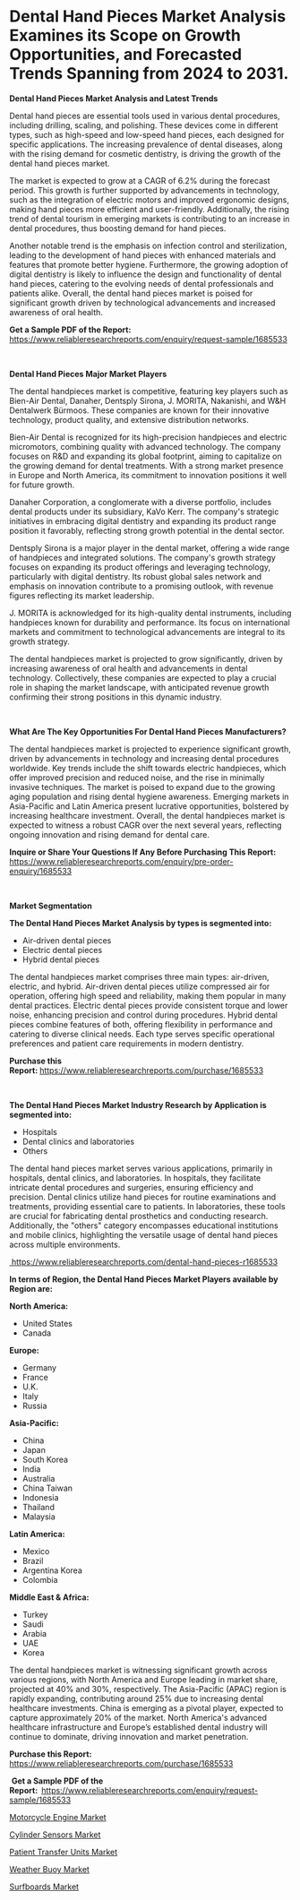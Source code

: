 <p><h1>Dental Hand Pieces Market Analysis Examines its Scope on Growth Opportunities, and Forecasted Trends Spanning from 2024 to 2031.</h1></p><p><strong>Dental Hand Pieces Market Analysis and Latest Trends</strong></p>
<p><p>Dental hand pieces are essential tools used in various dental procedures, including drilling, scaling, and polishing. These devices come in different types, such as high-speed and low-speed hand pieces, each designed for specific applications. The increasing prevalence of dental diseases, along with the rising demand for cosmetic dentistry, is driving the growth of the dental hand pieces market.</p><p>The market is expected to grow at a CAGR of 6.2% during the forecast period. This growth is further supported by advancements in technology, such as the integration of electric motors and improved ergonomic designs, making hand pieces more efficient and user-friendly. Additionally, the rising trend of dental tourism in emerging markets is contributing to an increase in dental procedures, thus boosting demand for hand pieces.</p><p>Another notable trend is the emphasis on infection control and sterilization, leading to the development of hand pieces with enhanced materials and features that promote better hygiene. Furthermore, the growing adoption of digital dentistry is likely to influence the design and functionality of dental hand pieces, catering to the evolving needs of dental professionals and patients alike. Overall, the dental hand pieces market is poised for significant growth driven by technological advancements and increased awareness of oral health.</p></p>
<p><strong>Get a Sample PDF of the Report:&nbsp;</strong> <a href="https://www.reliableresearchreports.com/enquiry/request-sample/1685533?utm_campaign=31&utm_medium=2&utm_source=Github&utm_content=ia&utm_term=17122024&utm_id=dental-hand-pieces">https://www.reliableresearchreports.com/enquiry/request-sample/1685533</a></p>
<p>&nbsp;</p>
<p><strong>Dental Hand Pieces Major Market Players</strong></p>
<p><p>The dental handpieces market is competitive, featuring key players such as Bien-Air Dental, Danaher, Dentsply Sirona, J. MORITA, Nakanishi, and W&H Dentalwerk Bürmoos. These companies are known for their innovative technology, product quality, and extensive distribution networks.</p><p>Bien-Air Dental is recognized for its high-precision handpieces and electric micromotors, combining quality with advanced technology. The company focuses on R&D and expanding its global footprint, aiming to capitalize on the growing demand for dental treatments. With a strong market presence in Europe and North America, its commitment to innovation positions it well for future growth.</p><p>Danaher Corporation, a conglomerate with a diverse portfolio, includes dental products under its subsidiary, KaVo Kerr. The company's strategic initiatives in embracing digital dentistry and expanding its product range position it favorably, reflecting strong growth potential in the dental sector.</p><p>Dentsply Sirona is a major player in the dental market, offering a wide range of handpieces and integrated solutions. The company's growth strategy focuses on expanding its product offerings and leveraging technology, particularly with digital dentistry. Its robust global sales network and emphasis on innovation contribute to a promising outlook, with revenue figures reflecting its market leadership.</p><p>J. MORITA is acknowledged for its high-quality dental instruments, including handpieces known for durability and performance. Its focus on international markets and commitment to technological advancements are integral to its growth strategy.</p><p>The dental handpieces market is projected to grow significantly, driven by increasing awareness of oral health and advancements in dental technology. Collectively, these companies are expected to play a crucial role in shaping the market landscape, with anticipated revenue growth confirming their strong positions in this dynamic industry.</p></p>
<p>&nbsp;</p>
<p><strong>What Are The Key Opportunities For Dental Hand Pieces Manufacturers?</strong></p>
<p><p>The dental handpieces market is projected to experience significant growth, driven by advancements in technology and increasing dental procedures worldwide. Key trends include the shift towards electric handpieces, which offer improved precision and reduced noise, and the rise in minimally invasive techniques. The market is poised to expand due to the growing aging population and rising dental hygiene awareness. Emerging markets in Asia-Pacific and Latin America present lucrative opportunities, bolstered by increasing healthcare investment. Overall, the dental handpieces market is expected to witness a robust CAGR over the next several years, reflecting ongoing innovation and rising demand for dental care.</p></p>
<p><strong>Inquire or Share Your Questions If Any Before Purchasing This Report:</strong> <a href="https://www.reliableresearchreports.com/enquiry/pre-order-enquiry/1685533?utm_campaign=31&utm_medium=2&utm_source=Github&utm_content=ia&utm_term=17122024&utm_id=dental-hand-pieces">https://www.reliableresearchreports.com/enquiry/pre-order-enquiry/1685533</a></p>
<p>&nbsp;</p>
<p><strong>Market Segmentation</strong></p>
<p><strong>The Dental Hand Pieces Market Analysis by types is segmented into:</strong></p>
<p><ul><li>Air-driven dental pieces</li><li>Electric dental pieces</li><li>Hybrid dental pieces</li></ul></p>
<p><p>The dental handpieces market comprises three main types: air-driven, electric, and hybrid. Air-driven dental pieces utilize compressed air for operation, offering high speed and reliability, making them popular in many dental practices. Electric dental pieces provide consistent torque and lower noise, enhancing precision and control during procedures. Hybrid dental pieces combine features of both, offering flexibility in performance and catering to diverse clinical needs. Each type serves specific operational preferences and patient care requirements in modern dentistry.</p></p>
<p><strong>Purchase this Report:&nbsp;</strong><a href="https://www.reliableresearchreports.com/purchase/1685533?utm_campaign=31&utm_medium=2&utm_source=Github&utm_content=ia&utm_term=17122024&utm_id=dental-hand-pieces">https://www.reliableresearchreports.com/purchase/1685533</a></p>
<p>&nbsp;</p>
<p><strong>The Dental Hand Pieces Market Industry Research by Application is segmented into:</strong></p>
<p><ul><li>Hospitals</li><li>Dental clinics and laboratories</li><li>Others</li></ul></p>
<p><p>The dental hand pieces market serves various applications, primarily in hospitals, dental clinics, and laboratories. In hospitals, they facilitate intricate dental procedures and surgeries, ensuring efficiency and precision. Dental clinics utilize hand pieces for routine examinations and treatments, providing essential care to patients. In laboratories, these tools are crucial for fabricating dental prosthetics and conducting research. Additionally, the "others" category encompasses educational institutions and mobile clinics, highlighting the versatile usage of dental hand pieces across multiple environments.</p></p>
<p><a href="https://www.reliableresearchreports.com/dental-hand-pieces-r1685533?utm_campaign=31&utm_medium=2&utm_source=Github&utm_content=ia&utm_term=17122024&utm_id=dental-hand-pieces">&nbsp;https://www.reliableresearchreports.com/dental-hand-pieces-r1685533</a></p>
<p><strong>In terms of Region, the Dental Hand Pieces Market Players available by Region are:</strong></p>
<p>
    <p> <strong> North America: </strong>
        <ul>
            <li>United States</li>
            <li>Canada</li>
        </ul>
        </p> 
    <p> <strong> Europe: </strong>
        <ul>
            <li>Germany</li>
            <li>France</li>
            <li>U.K.</li>
            <li>Italy</li>
            <li>Russia</li>
        </ul>
        </p> 
    <p> <strong> Asia-Pacific: </strong>
        <ul>
            <li>China</li>
            <li>Japan</li>
            <li>South Korea</li>
            <li>India</li>
            <li>Australia</li>
            <li>China Taiwan</li>
            <li>Indonesia</li>
            <li>Thailand</li>
            <li>Malaysia</li>
        </ul>
        </p> 
    <p> <strong> Latin America: </strong>
        <ul>
            <li>Mexico</li>
            <li>Brazil</li>
            <li>Argentina Korea</li>
            <li>Colombia</li>
        </ul>
        </p> 
    <p> <strong> Middle East & Africa: </strong>
        <ul>
            <li>Turkey</li>
            <li>Saudi</li>
            <li>Arabia</li>
            <li>UAE</li>
            <li>Korea</li>
        </ul>
    </p>
    </p>
<p><p>The dental handpieces market is witnessing significant growth across various regions, with North America and Europe leading in market share, projected at 40% and 30%, respectively. The Asia-Pacific (APAC) region is rapidly expanding, contributing around 25% due to increasing dental healthcare investments. China is emerging as a pivotal player, expected to capture approximately 20% of the market. North America's advanced healthcare infrastructure and Europe’s established dental industry will continue to dominate, driving innovation and market penetration.</p></p>
<p><strong>Purchase this Report: </strong><a href="https://www.reliableresearchreports.com/purchase/1685533?utm_campaign=31&utm_medium=2&utm_source=Github&utm_content=ia&utm_term=17122024&utm_id=dental-hand-pieces">https://www.reliableresearchreports.com/purchase/1685533</a></p>
<p>&nbsp;<strong>Get a Sample PDF of the Report:&nbsp;&nbsp;</strong><a href="https://www.reliableresearchreports.com/enquiry/request-sample/1685533?utm_campaign=31&utm_medium=2&utm_source=Github&utm_content=ia&utm_term=17122024&utm_id=dental-hand-pieces">https://www.reliableresearchreports.com/enquiry/request-sample/1685533</a></p>
<p><strong></strong></p>
<p><p><a href="https://www.linkedin.com/pulse/motorcycle-engine-market-scopegrowingat-cagr-of125-insights-neepf?utm_campaign=31&utm_medium=2&utm_source=Github&utm_content=ia&utm_term=17122024&utm_id=dental-hand-pieces">Motorcycle Engine Market</a></p><p><a href="https://www.linkedin.com/pulse/experts-forecast-significant-growth-cylinder-sensors-market-esjef?utm_campaign=31&utm_medium=2&utm_source=Github&utm_content=ia&utm_term=17122024&utm_id=dental-hand-pieces">Cylinder Sensors Market</a></p><p><a href="https://github.com/SamiaChowdhury801/Market-Research-Report-List-1/blob/main/patient-transfer-units-market.md?utm_campaign=31&utm_medium=2&utm_source=Github&utm_content=ia&utm_term=17122024&utm_id=dental-hand-pieces">Patient Transfer Units Market</a></p><p><a href="https://www.linkedin.com/pulse/acomprehensive-analysis-onthe-sizedynamicsand-expected-development-pwncf?utm_campaign=31&utm_medium=2&utm_source=Github&utm_content=ia&utm_term=17122024&utm_id=dental-hand-pieces">Weather Buoy Market</a></p><p><a href="https://github.com/BellAuer/Market-Research-Report-List-1/blob/main/surfboards-market.md?utm_campaign=31&utm_medium=2&utm_source=Github&utm_content=ia&utm_term=17122024&utm_id=dental-hand-pieces">Surfboards Market</a></p></p>